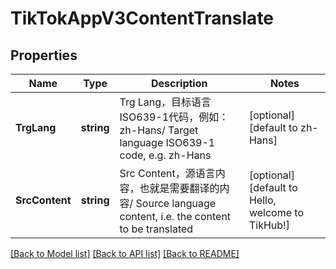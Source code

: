# TikTokAppV3ContentTranslate

## Properties

Name | Type | Description | Notes
------------ | ------------- | ------------- | -------------
**TrgLang** | **string** | Trg Lang，目标语言ISO639-1代码，例如：zh-Hans/ Target language ISO639-1 code, e.g. zh-Hans | [optional] [default to zh-Hans]
**SrcContent** | **string** | Src Content，源语言内容，也就是需要翻译的内容/ Source language content, i.e. the content to be translated | [optional] [default to Hello, welcome to TikHub!]

[[Back to Model list]](../README.md#documentation-for-models) [[Back to API list]](../README.md#documentation-for-api-endpoints) [[Back to README]](../README.md)


